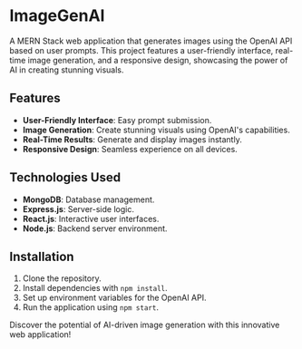# ImageGenAI
A MERN Stack web application that generates images using the OpenAI API based on user prompts. This project features a user-friendly interface, real-time image generation, and a responsive design, showcasing the power of AI in creating stunning visuals.

## Features
- **User-Friendly Interface**: Easy prompt submission.
- **Image Generation**: Create stunning visuals using OpenAI's capabilities.
- **Real-Time Results**: Generate and display images instantly.
- **Responsive Design**: Seamless experience on all devices.

## Technologies Used
- **MongoDB**: Database management.
- **Express.js**: Server-side logic.
- **React.js**: Interactive user interfaces.
- **Node.js**: Backend server environment.

## Installation
1. Clone the repository.
2. Install dependencies with `npm install`.
3. Set up environment variables for the OpenAI API.
4. Run the application using `npm start`.

Discover the potential of AI-driven image generation with this innovative web application!
